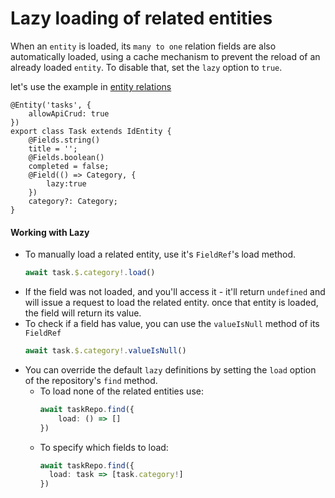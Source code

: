 # Lazy loading of related entities
When an `entity` is loaded, its `many to one` relation fields are also automatically loaded, using a cache mechanism to prevent the reload of an already loaded `entity`. To disable that, set the `lazy` option to `true`.

let's use the example in [entity relations](entity-relations)

```ts{11}
@Entity('tasks', {
    allowApiCrud: true
})
export class Task extends IdEntity {
    @Fields.string()
    title = '';
    @Fields.boolean()
    completed = false;
    @Field(() => Category, {
        lazy:true
    })
    category?: Category;
}
```

#### Working with Lazy
* To manually load a related entity, use it's `FieldRef`'s load method.
  ```ts
  await task.$.category!.load()
  ```
* If the field was not loaded, and you'll access it - it'll return `undefined` and will issue a request to load the related entity. once that entity is loaded, the field will return its value.
* To check if a field has value, you can use the `valueIsNull` method of its `FieldRef`
  ```ts
  await task.$.category!.valueIsNull()
  ```
* You can override the default `lazy` definitions by setting the `load` option of the repository's  `find` method.
  * To load none of the related entities use:
    ```ts
    await taskRepo.find({
        load: () => []
    })
    ```
  * To specify which fields to load:
    ```ts
    await taskRepo.find({
      load: task => [task.category!]
    })
    ```  
